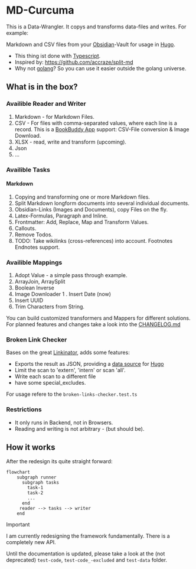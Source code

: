 # MD-Curcuma

This is a Data-Wrangler. It copys and transforms data-files and writes. For example:

Markdown and CSV files from your [Obsidian](https://obsidian.md/)-Vault for usage in [Hugo](https://gohugo.io).

* This thing ist done with [Typescript](https://www.typescriptlang.org/).
* Inspired by: <https://github.com/accraze/split-md>
* Why not [golang](https://golang.org/)? So you can use it easier outside the golang universe.

## What is in the box?

### Availible Reader and Writer

1. Markdown - for Markdown Files.
1. CSV - For files with comma-separated values, where each line is a record. This is a [BookBuddy App](https://www.kimicoapps.com/bookbuddy) support: CSV-File conversion & Image Download.
1. XLSX - read, write and transform (upcoming).
1. Json
1. ...

### Availible Tasks

#### Markdown

1. Copying and transforming one or more Markdown files.
1. Split Markdown longform documents into several individual documents.
1. Obsidian-Links (Images and Documents), copy Files on the fly.
1. Latex-Formulas, Paragraph and Inline.
1. Frontmatter: Add, Replace, Map and Transform Values.
1. Callouts.
1. Remove Todos.
1. TODO: Take wikilinks (cross-references) into account. Footnotes Endnotes support.

### Availible Mappings

1. Adopt Value - a simple pass through example.
1. ArrayJoin, ArraySplit
1. Boolean Inverse
1. Image Downloader
1 . Insert Date (now)
1. Insert UUID
1. Trim Characters from String.

You can build customized transformers and Mappers for different solutions. For planned features and changes take a look into the [CHANGELOG.md](https://github.com/cnichte/md-curcuma/blob/main/CHANGELOG.md)

### Broken Link Checker

Bases on the great [Linkinator](https://www.npmjs.com/package/linkinator), adds some features:

* Exports the result as JSON, providing a [data source](https://gohugo.io/content-management/data-sources/) for [Hugo](https://gohugo.io)
* Limit the scan to 'extern', 'intern' or scan 'all'.
* Write each scan to a different file
* have some special_excludes.

For usage refere to the `broken-links-checker.test.ts`

### Restrictions

* It only runs in Backend, not in Browsers.
* Reading and writing is not arbitrary - (but should be).

## How it works

After the redesign its quite straight forward:

```mermaid
flowchart
    subgraph runner
      subgraph tasks
        task-1
        task-2
        ...
      end
     reader --> tasks --> writer
    end
```

> [!IMPORTANT]  
> I am currently redesigning the framework fundamentally. There is a completely new API.

Until the documentation is updated, please take a look at the (not deprecated) `test-code`,  `test-code_-excluded` and `test-data` folder.
